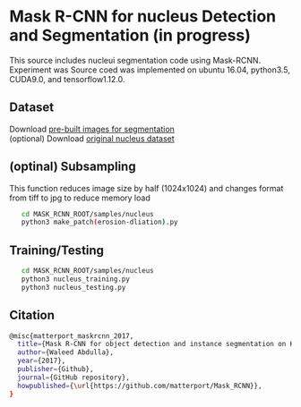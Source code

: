 # Mask R-CNN for nucleus Detection and Segmentation (in progress)

This source includes nucleui segmentation code using Mask-RCNN.
Experiment was
Source coed was implemented on ubuntu 16.04, python3.5, CUDA9.0, and tensorflow1.12.0.

## Dataset

Download [pre-built images for segmentation](https://drive.google.com/file/d/1uF_hxZJZTh8eWSwYuCP8gMGQw3ZxYEwD/view?usp=sharing)   
(optional) Download [original nucleus dataset](http://andrewjanowczyk.com/wp-static/nuclei.tgz)


## (optinal) Subsampling
This function reduces image size by half (1024x1024) and changes format from tiff to jpg to reduce memory load
```bash
   cd MASK_RCNN_ROOT/samples/nucleus
   python3 make_patch(erosion-dliation).py
```

## Training/Testing  
```bash
   cd MASK_RCNN_ROOT/samples/nucleus
   python3 nucleus_training.py
   python3 nucleus_testing.py
```

## Citation

```bash
@misc{matterport_maskrcnn_2017,
  title={Mask R-CNN for object detection and instance segmentation on Keras and TensorFlow},
  author={Waleed Abdulla},
  year={2017},
  publisher={Github},
  journal={GitHub repository},
  howpublished={\url{https://github.com/matterport/Mask_RCNN}},
}

```
